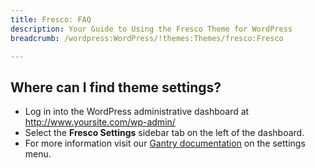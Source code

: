 ```yaml
---
title: Fresco: FAQ
description: Your Guide to Using the Fresco Theme for WordPress
breadcrumb: /wordpress:WordPress/!themes:Themes/fresco:Fresco

---
```


Where can I find theme settings?
-----
* Log in into the WordPress administrative dashboard at http://www.yoursite.com/wp-admin/
* Select the **Fresco Settings** sidebar tab on the left of the dashboard.
* For more information visit our [Gantry documentation][gantry] on the settings menu.



[gantry]: http://gantry-framework.org/documentation/wordpress/configure/